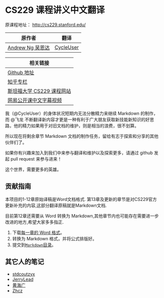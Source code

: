 # CS229 课程讲义中文翻译

原课程地址： http://cs229.stanford.edu/

| 原作者 | 翻译 |
| --- | --- |
| [Andrew Ng  吴恩达](http://www.andrewng.org/) | [CycleUser](https://www.zhihu.com/people/cycleuser/columns) |

| 相关链接 |
| --- |
| [Github 地址](https://github.com/Kivy-CN/Stanford-CS-229-CN) |
| [知乎专栏](https://zhuanlan.zhihu.com/MachineLearn) |
| [斯坦福大学 CS229 课程网站](http://cs229.stanford.edu/) |
| [网易公开课中文字幕视频](http://open.163.com/movie/2008/1/M/C/M6SGF6VB4_M6SGHFBMC.html) |

我（@CycleUser）的身体状况短期内无法分散精力来继续 Markdown 的制作，而 @飞龙 不断翻译新内容才更是一种有利于广大朋友获取新技能新知识的好思路，他的精力如果用于对旧文档的维护，则是相当的浪费，很不划算。

所以现在将剩余章节 Markdown 文档的制作任务，留给有志于探索和分享的其他伙伴们了。

如果你有兴趣来加入到我们中来参与翻译和维护以及探索更多，请通过 github 发起 pull request 来参与进来！

这个世界，需要更多的英雄。


## 贡献指南

本项目的1-12章原始译稿是Word文档格式.
 第13章及更新的章节是对CS229官方更新补充的内容,这部分翻译原稿就是Markdown文档.

目前第12章还需要从 Word 转换为 Markdown,其他章节内也可能存在需要进一步改进的地方,希望大家多多指正.

1.  下载[每一章的 Word 格式](%E4%B8%AD%E6%96%87%E7%BF%BB%E8%AF%91%E4%B8%AD)。
2.  转换为 Markdown 格式，并将公式排版好。
3.  提交到[`Markdown`目录](Markdown)。

## 其它人的笔记

+ [stdcoutzyx](https://github.com/Kivy-CN/Stanford-CS-229-CN/files/2343330/cs229-stdcoutzyx.pdf)
+ [JerryLead](https://github.com/Kivy-CN/Stanford-CS-229-CN/files/2343386/cs229-JerryLead.pdf)
+ [黄海广](https://github.com/fengdu78/Coursera-ML-AndrewNg-Notes)
+ [Zhcz](https://github.com/zhoucz97/CS229-LearningNotes)
